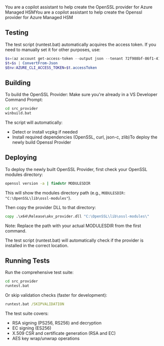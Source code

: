 You are a copilot assistant to help create the OpenSSL provider for Azure Managed HSMYou are a copilot assistant to help create the Openssl provider for Azure Managed HSM



## Testing

The test script (runtest.bat) automatically acquires the access token. If you need to manually set it for other purposes, use:

```powershell
$s=(az account get-access-token --output json --tenant 72f988bf-86f1-41af-91ab-2d7cd011db47 --resource https://managedhsm.azure.net)
$t=$s | ConvertFrom-Json
$Env:AZURE_CLI_ACCESS_TOKEN=$t.accessToken
```

## Building
To build the OpenSSL Provider:
Make sure you're already in a VS Developer Command Prompt:

```cmd
cd src_provider
winbuild.bat
```

The script will automatically:
- Detect or install vcpkg if needed
- Install required dependencies (OpenSSL, curl, json-c, zlib)To deploy the newly build Openssl Provider

## Deploying

To deploy the newly built OpenSSL Provider, first check your OpenSSL modules directory:

```cmd
openssl version -a | findstr MODULESDIR
```

This will show the modules directory path (e.g., `MODULESDIR: "C:\OpenSSL\lib\ossl-modules"`).

Then copy the provider DLL to that directory:

```cmd
copy .\x64\Release\akv_provider.dll "C:\OpenSSL\lib\ossl-modules\"
```

Note: Replace the path with your actual MODULESDIR from the first command.

The test script (runtest.bat) will automatically check if the provider is installed in the correct location.

## Running Tests

Run the comprehensive test suite:

```cmd
cd src_provider
runtest.bat
```

Or skip validation checks (faster for development):

```cmd
runtest.bat /SKIPVALIDATION
```

The test suite covers:
- RSA signing (PS256, RS256) and decryption
- EC signing (ES256)
- X.509 CSR and certificate generation (RSA and EC)
- AES key wrap/unwrap operations

